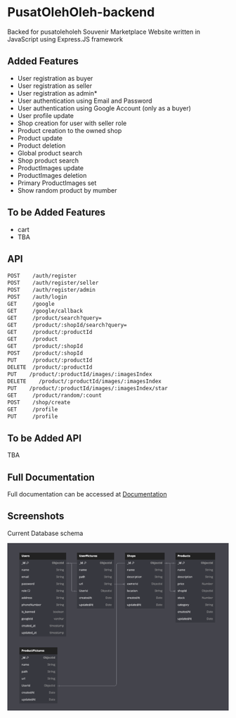 
# PusatOlehOleh-backend

Backed for pusatoleholeh Souvenir Marketplace Website written in JavaScript using Express.JS framework


## Added Features

- User registration as buyer
- User registration as seller
- User registration as admin*
- User authentication using Email and Password
- User authentication using Google Account (only as a buyer)
- User profile update
- Shop creation for user with seller role
- Product creation to the owned shop
- Product update
- Product deletion
- Global product search
- Shop product search
- ProductImages update
- ProductImages deletion
- Primary ProductImages set
- Show random product by mumber


## To be Added Features

- cart 
- TBA
## API
```
POST    /auth/register
POST    /auth/register/seller
POST    /auth/register/admin
POST    /auth/login
GET     /google
GET     /google/callback
GET     /product/search?query=
GET     /product/:shopId/search?query=
GET     /product/:productId
GET     /product
GET     /product/:shopId
POST    /product/:shopId
PUT     /product/:productId
DELETE  /product/:productId
PUT    /product/:productId/images/:imagesIndex
DELETE    /product/:productId/images/:imagesIndex
PUT    /product/:productId/images/:imagesIndex/star
GET     /product/random/:count
POST    /shop/create
GET     /profile
PUT     /profile
```

## To be Added API

TBA
## Full Documentation

Full documentation can be accessed at
[Documentation](https://wiki.anemona.cloud)


## Screenshots

Current Database schema

![Diagram](https://raw.githubusercontent.com/Anemonastrum/pusatoleholeh-backend/refs/heads/main/schema.png)

